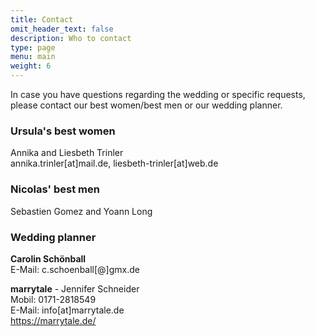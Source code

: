 ```yaml
---
title: Contact
omit_header_text: false
description: Who to contact
type: page
menu: main
weight: 6
---
```

In case you have questions regarding the wedding or specific requests, please contact our best women/best men or our wedding planner.

### Ursula's best women
Annika and Liesbeth Trinler<br>
annika.trinler[at]mail.de, liesbeth-trinler[at]web.de

### Nicolas' best men
Sebastien Gomez and Yoann Long

### Wedding planner

**Carolin Schönball**<br>
E-Mail: c.schoenball[@]gmx.de<br>

**marrytale** - Jennifer Schneider<br>
Mobil: 0171-2818549<br>
E-Mail: info[at]marrytale.de<br>
https://marrytale.de/
